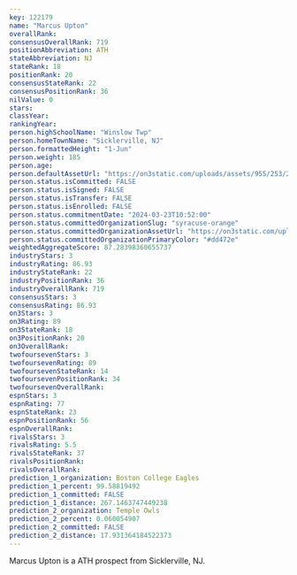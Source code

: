 ```yaml
---
key: 122179
name: "Marcus Upton"
overallRank: 
consensusOverallRank: 719
positionAbbreviation: ATH
stateAbbreviation: NJ
stateRank: 18
positionRank: 20
consensusStateRank: 22
consensusPositionRank: 36
nilValue: 0
stars: 
classYear: 
rankingYear: 
person.highSchoolName: "Winslow Twp"
person.homeTownName: "Sicklerville, NJ"
person.formattedHeight: "1-Jun"
person.weight: 185
person.age: 
person.defaultAssetUrl: "https://on3static.com/uploads/assets/955/253/253955.png"
person.status.isCommitted: FALSE
person.status.isSigned: FALSE
person.status.isTransfer: FALSE
person.status.isEnrolled: FALSE
person.status.commitmentDate: "2024-03-23T10:52:00"
person.status.committedOrganizationSlug: "syracuse-orange"
person.status.committedOrganizationAssetUrl: "https://on3static.com/uploads/assets/260/150/150260.svg"
person.status.committedOrganizationPrimaryColor: "#dd472e"
weightedAggregateScore: 87.28398360655737
industryStars: 3
industryRating: 86.93
industryStateRank: 22
industryPositionRank: 36
industryOverallRank: 719
consensusStars: 3
consensusRating: 86.93
on3Stars: 3
on3Rating: 89
on3StateRank: 18
on3PositionRank: 20
on3OverallRank: 
twofoursevenStars: 3
twofoursevenRating: 89
twofoursevenStateRank: 14
twofoursevenPositionRank: 34
twofoursevenOverallRank: 
espnStars: 3
espnRating: 77
espnStateRank: 23
espnPositionRank: 56
espnOverallRank: 
rivalsStars: 3
rivalsRating: 5.5
rivalsStateRank: 37
rivalsPositionRank: 
rivalsOverallRank: 
prediction_1_organization: Boston College Eagles
prediction_1_percent: 99.58819492
prediction_1_committed: FALSE
prediction_1_distance: 267.1463747449238
prediction_2_organization: Temple Owls
prediction_2_percent: 0.060054907
prediction_2_committed: FALSE
prediction_2_distance: 17.931364184522373
---
```

Marcus Upton is a ATH prospect from Sicklerville, NJ.